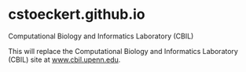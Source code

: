 # cstoeckert.github.io
Computational Biology and Informatics Laboratory (CBIL)

This will replace the Computational Biology and Informatics Laboratory (CBIL) site at www.cbil.upenn.edu.
